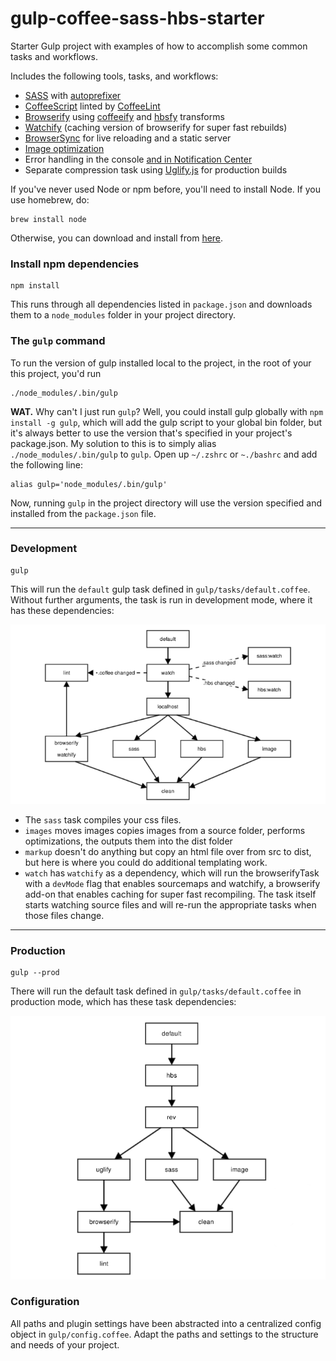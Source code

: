 gulp-coffee-sass-hbs-starter
============================

Starter Gulp project with examples of how to accomplish some common tasks and workflows.

Includes the following tools, tasks, and workflows:

- [SASS](http://sass-lang.com/) with [autoprefixer](https://github.com/sindresorhus/gulp-autoprefixer)
- [CoffeeScript](http://coffeescript.org/) linted by [CoffeeLint](https://github.com/janraasch/gulp-coffeelint)
- [Browserify](http://browserify.org/) using [coffeeify](https://github.com/jnordberg/coffeeify) and [hbsfy](https://github.com/epeli/node-hbsfy) transforms
- [Watchify](https://github.com/substack/watchify) (caching version of browserify for super fast rebuilds)
- [BrowserSync](http://browsersync.io) for live reloading and a static server
- [Image optimization](https://www.npmjs.com/package/gulp-imagemin)
- Error handling in the console [and in Notification Center](https://github.com/mikaelbr/gulp-notify)
- Separate compression task using [Uglify.js](https://github.com/terinjokes/gulp-uglify) for production builds

If you've never used Node or npm before, you'll need to install Node.
If you use homebrew, do:

```
brew install node
```

Otherwise, you can download and install from [here](http://nodejs.org/download/).

### Install npm dependencies
```
npm install
```

This runs through all dependencies listed in `package.json` and downloads them to a `node_modules` folder in your project directory.

### The `gulp` command
To run the version of gulp installed local to the project, in the root of your this project, you'd run

```
./node_modules/.bin/gulp
```

**WAT.** Why can't I just run `gulp`? Well, you could install gulp globally with `npm install -g gulp`, which will add the gulp script to your global bin folder, but it's always better to use the version that's specified in your project's package.json.  My solution to this is to simply alias `./node_modules/.bin/gulp` to `gulp`. Open up `~/.zshrc` or `~./bashrc` and add the following line:

```
alias gulp='node_modules/.bin/gulp'
```
Now, running `gulp` in the project directory will use the version specified and installed from the `package.json` file.

- - -

### Development

```shell
gulp
```

This will run the `default` gulp task defined in `gulp/tasks/default.coffee`.
Without further arguments, the task is run in development mode, where it has these dependencies:

![task dependencies dev](dev.png)

- The `sass` task compiles your css files.
- `images` moves images copies images from a source folder, performs optimizations, the outputs them into the dist folder
- `markup` doesn't do anything but copy an html file over from src to dist, but here is where you could do additional templating work.
- `watch` has `watchify` as a dependency, which will run the browserifyTask with a `devMode` flag that enables sourcemaps and watchify, a browserify add-on that enables caching for super fast recompiling. The task itself starts watching source files and will re-run the appropriate tasks when those files change.

- - -

### Production

```shell
gulp --prod
```

There will run the default task defined in `gulp/tasks/default.coffee` in production mode, which has these task dependencies:

![task dependencies prod](prod.png)

### Configuration
All paths and plugin settings have been abstracted into a centralized config object in `gulp/config.coffee`. Adapt the paths and settings to the structure and needs of your project.
